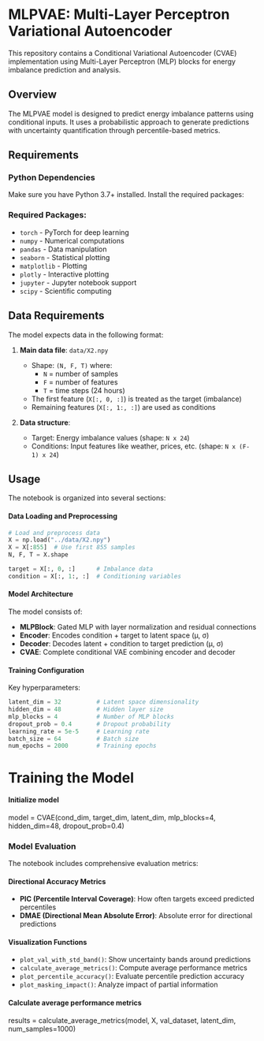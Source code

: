 # MLPVAE: Multi-Layer Perceptron Variational Autoencoder

This repository contains a Conditional Variational Autoencoder (CVAE) implementation using Multi-Layer Perceptron (MLP) blocks for energy imbalance prediction and analysis.

## Overview

The MLPVAE model is designed to predict energy imbalance patterns using conditional inputs. It uses a probabilistic approach to generate predictions with uncertainty quantification through percentile-based metrics.

## Requirements

### Python Dependencies

Make sure you have Python 3.7+ installed. Install the required packages:

### Required Packages:
- `torch` - PyTorch for deep learning
- `numpy` - Numerical computations
- `pandas` - Data manipulation
- `seaborn` - Statistical plotting
- `matplotlib` - Plotting
- `plotly` - Interactive plotting
- `jupyter` - Jupyter notebook support
- `scipy` - Scientific computing

## Data Requirements

The model expects data in the following format:

1. **Main data file**: `data/X2.npy` 
   - Shape: `(N, F, T)` where:
     - `N` = number of samples
     - `F` = number of features
     - `T` = time steps (24 hours)
   - The first feature (`X[:, 0, :]`) is treated as the target (imbalance)
   - Remaining features (`X[:, 1:, :]`) are used as conditions

2. **Data structure**:
   - Target: Energy imbalance values (shape: `N x 24`)
   - Conditions: Input features like weather, prices, etc. (shape: `N x (F-1) x 24`)

## Usage

The notebook is organized into several sections:

#### Data Loading and Preprocessing
```python
# Load and preprocess data
X = np.load("../data/X2.npy")
X = X[:855]  # Use first 855 samples
N, F, T = X.shape

target = X[:, 0, :]      # Imbalance data
condition = X[:, 1:, :]  # Conditioning variables
```

#### Model Architecture

The model consists of:
- **MLPBlock**: Gated MLP with layer normalization and residual connections
- **Encoder**: Encodes condition + target to latent space (μ, σ)
- **Decoder**: Decodes latent + condition to target prediction (μ, σ)
- **CVAE**: Complete conditional VAE combining encoder and decoder

#### Training Configuration

Key hyperparameters:
```python
latent_dim = 32          # Latent space dimensionality
hidden_dim = 48          # Hidden layer size
mlp_blocks = 4           # Number of MLP blocks
dropout_prob = 0.4       # Dropout probability
learning_rate = 5e-5     # Learning rate
batch_size = 64          # Batch size
num_epochs = 2000        # Training epochs
```

# Training the Model

#### Initialize model
model = CVAE(cond_dim, target_dim, latent_dim, mlp_blocks=4, hidden_dim=48, dropout_prob=0.4)


### Model Evaluation

The notebook includes comprehensive evaluation metrics:

#### Directional Accuracy Metrics
- **PIC (Percentile Interval Coverage)**: How often targets exceed predicted percentiles
- **DMAE (Directional Mean Absolute Error)**: Absolute error for directional predictions

#### Visualization Functions
- `plot_val_with_std_band()`: Show uncertainty bands around predictions
- `calculate_average_metrics()`: Compute average performance metrics
- `plot_percentile_accuracy()`: Evaluate percentile prediction accuracy
- `plot_masking_impact()`: Analyze impact of partial information

#### Calculate average performance metrics
results = calculate_average_metrics(model, X, val_dataset, latent_dim, num_samples=1000)
